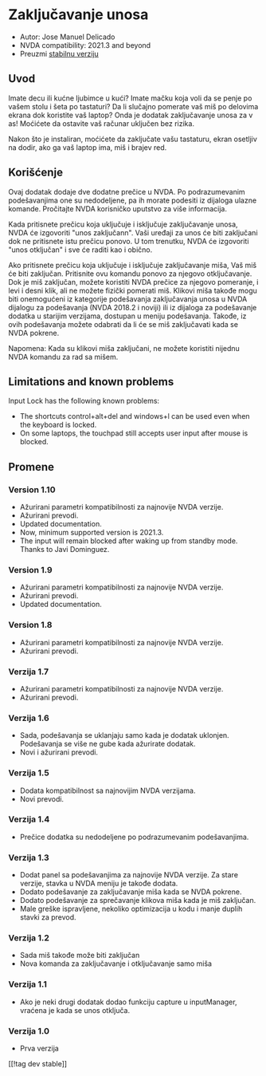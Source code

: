 # Zaključavanje unosa #

* Autor: Jose Manuel Delicado
* NVDA compatibility: 2021.3 and beyond
* Preuzmi [stabilnu verziju][1]

## Uvod

Imate decu ili kućne ljubimce u kući? Imate mačku koja voli da se penje po
vašem stolu i šeta po tastaturi? Da li slučajno pomerate vaš miš po delovima
ekrana dok koristite vaš laptop? Onda je dodatak zaključavanje unosa za v
as! Moćićete da ostavite vaš računar uključen bez rizika.

Nakon što je instaliran, moćićete da zaključate vašu tastaturu, ekran
osetljiv na dodir, ako ga vaš laptop ima, miš i brajev red.

## Korišćenje

Ovaj dodatak dodaje dve dodatne prečice u NVDA. Po podrazumevanim
podešavanjima one su nedodeljene, pa ih morate podesiti iz dijaloga ulazne
komande. Pročitajte NVDA korisničko uputstvo za više informacija.

Kada pritisnete prečicu koja uključuje i isključuje zaključavanje unosa,
NVDA će izgovoriti "unos zaključann". Vaši uređaji za unos će biti
zaključani dok ne pritisnete istu prečicu ponovo. U tom trenutku, NVDA će
izgovoriti "unos otključan" i sve će raditi kao i obično.

Ako pritisnete prečicu koja uključuje i isključuje zaključavanje miša, Vaš
miš će biti zaključan. Pritisnite ovu komandu ponovo za njegovo
otključavanje. Dok je miš zaključan, možete koristiti NVDA prečice za
njegovo pomeranje, i  levi i desni klik, ali ne možete fizički pomerati
miš. Klikovi miša takođe mogu biti onemogućeni iz kategorije podešavanja
zaključavanja unosa u NVDA dijalogu za podešavanja (NVDA 2018.2 i noviji)
ili iz dijaloga za podešavanje dodatka u starijim verzijama, dostupan u
meniju podešavanja. Takođe, iz ovih podešavanja možete odabrati da li će se
miš zaključavati kada se NVDA pokrene.

Napomena: Kada su klikovi miša zaključani, ne možete koristiti nijednu NVDA
komandu za rad sa mišem.

## Limitations and known problems

Input Lock has the following known problems:

* The shortcuts control+alt+del and windows+l can be used even when the
  keyboard is locked.
* On some laptops, the touchpad still accepts user input after mouse is
  blocked.

## Promene

### Version 1.10

* Ažurirani parametri kompatibilnosti za najnovije NVDA verzije.
* Ažurirani prevodi.
* Updated documentation.
* Now, minimum supported version is 2021.3.
* The input will remain blocked after waking up from standby mode. Thanks to
  Javi Dominguez.

### Version 1.9

* Ažurirani parametri kompatibilnosti za najnovije NVDA verzije.
* Ažurirani prevodi.
* Updated documentation.

### Version 1.8

* Ažurirani parametri kompatibilnosti za najnovije NVDA verzije.
* Ažurirani prevodi.

### Verzija 1.7

* Ažurirani parametri kompatibilnosti za najnovije NVDA verzije.
* Ažurirani prevodi.

### Verzija 1.6

* Sada, podešavanja se uklanjaju samo kada je dodatak uklonjen. Podešavanja
  se više ne gube kada ažurirate dodatak.
* Novi i ažurirani prevodi.

### Verzija 1.5

* Dodata kompatibilnost sa najnovijim NVDA verzijama.
* Novi prevodi.

### Verzija 1.4

* Prečice dodatka su nedodeljene po podrazumevanim podešavanjima.

### Verzija 1.3

* Dodat panel sa podešavanjima za najnovije NVDA verzije. Za stare verzije,
  stavka u NVDA meniju je takođe dodata.
* Dodato podešavanje za zaključavanje miša kada se NVDA pokrene.
* Dodato podešavanje za sprečavanje klikova miša kada je miš zaključan.
* Male greške ispravljene, nekoliko optimizacija u kodu i manje duplih
  stavki za prevod.

### Verzija 1.2

* Sada miš takođe može biti zaključan
* Nova komanda za zaključavanje i otključavanje samo miša

### Verzija 1.1

* Ako je neki drugi dodatak dodao funkciju capture u inputManager, vraćena
  je kada se unos otključa.

### Verzija 1.0

* Prva verzija

[[!tag dev stable]]

[1]: https://addons.nvda-project.org/files/get.php?file=inputlock
